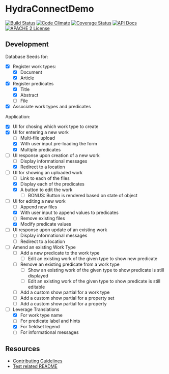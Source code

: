 # HydraConnectDemo

[![Build Status](https://travis-ci.org/ndlib/hydra_connect_demo.png?branch=master)](https://travis-ci.org/ndlib/hydra_connect_demo)
[![Code Climate](https://codeclimate.com/github/ndlib/hydra_connect_demo.png)](https://codeclimate.com/github/ndlib/hydra_connect_demo)
[![Coverage Status](https://img.shields.io/coveralls/ndlib/hydra_connect_demo.svg)](https://coveralls.io/r/ndlib/hydra_connect_demo)
[![API Docs](http://img.shields.io/badge/API-docs-blue.svg)](http://rubydoc.info/github/ndlib/hydra_connect_demo/master/frames/)
[![APACHE 2 License](http://img.shields.io/badge/APACHE2-license-blue.svg)](./LICENSE)

## Development

Database Seeds for:

- [X] Register work types:
  - [X] Document
  - [X] Article
- [X] Register predicates
  - [X] Title
  - [X] Abstract
  - [ ] File
- [X] Associate work types and predicates

Application:

- [X] UI for chosing which work type to create
- [X] UI for entering a new work
  - [ ] Multi-file upload
  - [X] With user input pre-loading the form
  - [X] Multiple predicates
- [ ] UI response upon creation of a new work
  - [ ] Display informational messages
  - [X] Redirect to a location
- [ ] UI for showing an uploaded work
  - [ ] Link to each of the files
  - [X] Display each of the predicates
  - [X] A button to edit the work
    - [ ] BONUS: Button is rendered based on state of object
- [ ] UI for editing a new work
  - [ ] Append new files
  - [X] With user input to append values to predicates
  - [ ] Remove existing files
  - [X] Modify predicate values
- [ ] UI response upon update of an existing work
  - [ ] Display informational messages
  - [ ] Redirect to a location
- [ ] Amend an existing Work Type
  - [ ] Add a new predicate to the work type
    - [ ] Edit an existing work of the given type to show new predicate
  - [ ] Remove an existing predicate from a work type
    - [ ] Show an existing work of the given type to show predicate is still displayed
    - [ ] Edit an existing work of the given type to show predicate is still editable
  - [ ] Add a custom show partial for a work type
  - [ ] Add a custom show partial for a property set
  - [ ] Add a custom show partial for a property
- [ ] Leverage Translations
  - [X] For work type name
  - [ ] For predicate label and hints
  - [X] For fieldset legend
  - [ ] For informational messages

## Resources

* [Contributing Guidelines](./CONTRIBUTING.md)
* [Test related README](./spec/README.md)
